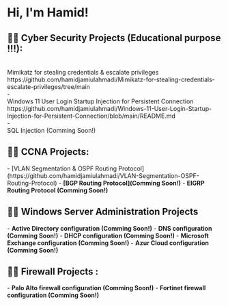 <h1>Hi, I'm Hamid! </h1>
<h2>👨‍💻 Cyber Security Projects (Educational purpose !!!):</h2> <br />Mimikatz for stealing credentials & escalate privileges https://github.com/hamidjamiulahmadi/Mimikatz-for-stealing-credentials-escalate-privileges/tree/main<br />
- <br />Windows 11 User Login Startup Injection for Persistent Connection https://github.com/hamidjamiulahmadi/Windows-11-User-Login-Startup-Injection-for-Persistent-Connection/blob/main/README.md<br />
- <br />SQL Injection (Comming Soon!)<br />

<h2>👨‍💻 CCNA Projects:</h2>
- [VLAN Segmentation & OSPF Routing Protocol] (https://github.com/hamidjamiulahmadi/VLAN-Segmentation-OSPF-Routing-Protocol)
-  <b>[BGP Routing Protocol](Comming Soon!)</b>
- <b>EIGRP Routing Protocol (Comming Soon!)</b>

<h2>👨‍💻 Windows Server Administration Projects</h2>
- <b>Active Directory configuration (Comming Soon!)</b>
- <b>DNS configuration (Comming Soon!)</b>
- <b>DHCP configuration (Comming Soon!)</b>
- <b>Microsoft Exchange configuration (Comming Soon!)</b>
- <b>Azur Cloud configuration (Comming Soon!)</b>

<h2>👨‍💻 Firewall Projects :</h2>
- <b>Palo Alto firewall configuration (Comming Soon!)</b>
- <b>Fortinet firewall configuration (Comming Soon!)</b>



[Email]: https://gmail.com/hamidjamiulahmadi
[linkedin]: https://linkedin.com/in/hamid-jamiulahmadi

<!--

Here are some ideas to get you started:

- 🔭 I’m currently working on ...
- 🌱 I’m currently learning ...
- 👯 I’m looking to collaborate on ...
- 🤔 I’m looking for help with ...
- 💬 Ask me about ...
- 📫 How to reach me: ...
- 😄 Pronouns: ...
- ⚡ Fun fact: ...
-->
